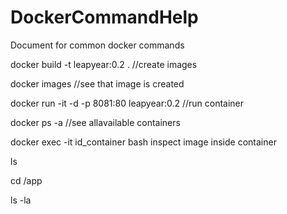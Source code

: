 # DockerCommandHelp
Document for common docker commands  
<p>docker build -t leapyear:0.2 .                  //create images</p>
<p> docker images                                  //see that image is created<p>     
<p>docker run -it -d -p 8081:80 leapyear:0.2       //run container <p> 
<p>docker ps -a                                    //see allavailable containers<p>
<p>docker exec -it id_container bash               inspect image inside container<p>
<p>ls<p>
<p>cd /app <p>
<p>ls -la<p>
